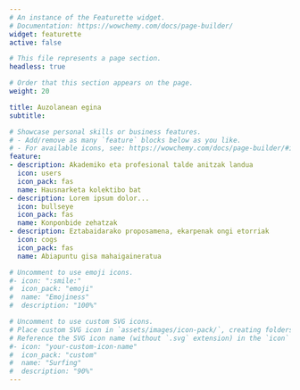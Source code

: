 ```yaml
---
# An instance of the Featurette widget.
# Documentation: https://wowchemy.com/docs/page-builder/
widget: featurette
active: false

# This file represents a page section.
headless: true

# Order that this section appears on the page.
weight: 20

title: Auzolanean egina
subtitle:

# Showcase personal skills or business features.
# - Add/remove as many `feature` blocks below as you like.
# - For available icons, see: https://wowchemy.com/docs/page-builder/#icons
feature:
- description: Akademiko eta profesional talde anitzak landua
  icon: users
  icon_pack: fas
  name: Hausnarketa kolektibo bat
- description: Lorem ipsum dolor...
  icon: bullseye
  icon_pack: fas
  name: Konponbide zehatzak
- description: Eztabaidarako proposamena, ekarpenak ongi etorriak
  icon: cogs
  icon_pack: fas
  name: Abiapuntu gisa mahaigaineratua

# Uncomment to use emoji icons.
#- icon: ":smile:"
#  icon_pack: "emoji"
#  name: "Emojiness"
#  description: "100%"  

# Uncomment to use custom SVG icons.
# Place custom SVG icon in `assets/images/icon-pack/`, creating folders if necessary.
# Reference the SVG icon name (without `.svg` extension) in the `icon` field.
#- icon: "your-custom-icon-name"
#  icon_pack: "custom"
#  name: "Surfing"
#  description: "90%"
---
```

